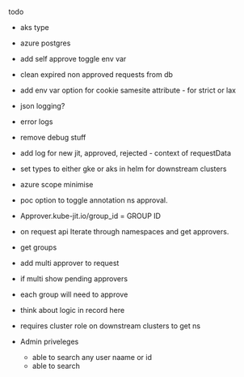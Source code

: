 todo

- aks type
- azure postgres
- add self approve toggle env var
- clean expired non approved requests from db

- add env var option for cookie samesite attribute - for strict or lax
- json logging?
- error logs
- remove debug stuff
- add log for new jit, approved, rejected - context of requestData
- set types to either gke or aks in helm for downstream clusters
- azure scope minimise

- poc option to toggle annotation ns approval.
- Approver.kube-jit.io/group_id = GROUP ID
- on request api Iterate through namespaces and get approvers.
- get groups
- add multi approver to request
- if multi show pending approvers
- each group will need to approve
- think about logic in record here
- requires cluster role on downstream clusters to get ns

- Admin priveleges
    - able to search any user naame or id
    - able to search 
